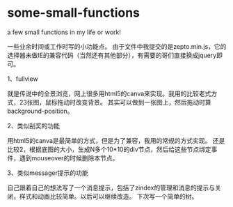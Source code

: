 some-small-functions
====================

a few small functions in my life or work!

一些业余时间或工作时写的小功能点。
由于文件中我提交的是zepto.min.js，它的选择器未做IE的兼容代码（当然还有其他部分），有需要的哥们直接换成jquery即可。

1、fullview 

就是传说中的全景浏览，网上很多用html5的canva来实现。我用的比较老式方式，23张图，鼠标拖动时改变背景。
其实可以做到一张图上，然后拖动时算background-position。

2、类似刮奖的功能

用html5的canva是最简单的方式，但是为了兼容，我用的常规的方式实现。
还是比较2，根据底图的大小，生成N多个10*10的div节点，然后给这些节点绑定事件，遇到mouseover的时候删除本节点。

3、类似messager提示的功能

自己跟着自己的想法写了一个消息提示，包括了zindex的管理和消息的提示与关闭，样式和动画比较简单。以后可以继续改造。
下次写一个简单的树。


